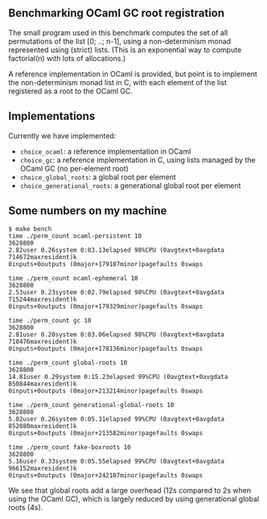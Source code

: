 ## Benchmarking OCaml GC root registration

The small program used in this benchmark computes the set of all
permutations of the list [0; ..; n-1], using a non-determinism monad
represented using (strict) lists. (This is an exponential way to
compute factorial(n) with lots of allocations.)

A reference implementation in OCaml is provided, but point is to
implement the non-determinism monad list in C, with each element of
the list registered as a root to the OCaml GC.

## Implementations

Currently we have implemented:
- `choice_ocaml`: a reference implementation in OCaml
- `choice_gc`: a reference implementation in C,
  using lists managed by the OCaml GC (no per-element root)
- `choice_global_roots`: a global root per element
- `choice_generational_roots`: a generational global root per element

## Some numbers on my machine

```
$ make bench
time ./perm_count ocaml-persistent 10
3628800
2.82user 0.26system 0:03.13elapsed 98%CPU (0avgtext+0avgdata 714672maxresident)k
0inputs+0outputs (0major+179187minor)pagefaults 0swaps

time ./perm_count ocaml-ephemeral 10
3628800
2.53user 0.23system 0:02.79elapsed 98%CPU (0avgtext+0avgdata 715244maxresident)k
0inputs+0outputs (0major+179329minor)pagefaults 0swaps

time ./perm_count gc 10
3628800
2.81user 0.20system 0:03.06elapsed 98%CPU (0avgtext+0avgdata 710476maxresident)k
0inputs+0outputs (0major+178136minor)pagefaults 0swaps

time ./perm_count global-roots 10
3628800
14.81user 0.29system 0:15.23elapsed 99%CPU (0avgtext+0avgdata 850844maxresident)k
0inputs+0outputs (0major+213214minor)pagefaults 0swaps

time ./perm_count generational-global-roots 10
3628800
5.02user 0.26system 0:05.31elapsed 99%CPU (0avgtext+0avgdata 852080maxresident)k
0inputs+0outputs (0major+213582minor)pagefaults 0swaps

time ./perm_count fake-boxroots 10
3628800
5.16user 0.33system 0:05.55elapsed 99%CPU (0avgtext+0avgdata 966152maxresident)k
0inputs+0outputs (0major+242107minor)pagefaults 0swaps
```

We see that global roots add a large overhead (12s compared to 2s when
using the OCaml GC), which is largely reduced by using generational
global roots (4s).
